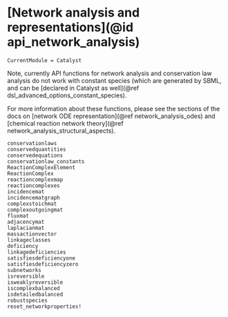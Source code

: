 # [Network analysis and representations](@id api_network_analysis)

```@meta
CurrentModule = Catalyst
```

Note, currently API functions for network analysis and conservation law analysis
do not work with constant species (which are generated by SBML, and can be [declared
in Catalyst as well](@ref dsl_advanced_options_constant_species).

For more information about these functions, please see the sections of the docs on
[network ODE representation](@ref network_analysis_odes) and [chemical reaction network theory](@ref network_analysis_structural_aspects).

```@docs
conservationlaws
conservedquantities
conservedequations
conservationlaw_constants
ReactionComplexElement
ReactionComplex
reactioncomplexmap
reactioncomplexes
incidencemat
incidencematgraph
complexstoichmat
complexoutgoingmat
fluxmat
adjacencymat
laplacianmat
massactionvector
linkageclasses
deficiency
linkagedeficiencies
satisfiesdeficiencyone
satisfiesdeficiencyzero
subnetworks
isreversible
isweaklyreversible
iscomplexbalanced
isdetailedbalanced
robustspecies
reset_networkproperties!
```
